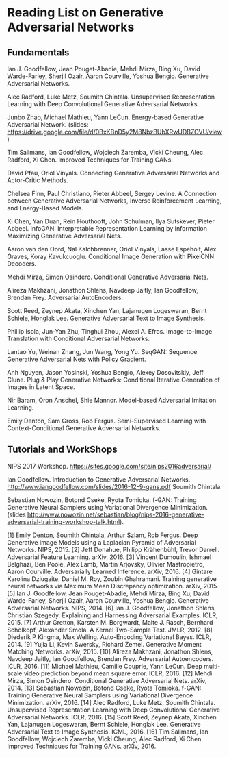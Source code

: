 # Reading List on Generative Adversarial Networks


## Fundamentals 

Ian J. Goodfellow, Jean Pouget-Abadie, Mehdi Mirza, Bing Xu, David Warde-Farley, Sherjil Ozair, Aaron Courville, Yoshua Bengio. Generative Adversarial Networks. 

Alec Radford, Luke Metz, Soumith Chintala. Unsupervised Representation Learning with Deep Convolutional Generative Adversarial Networks.

Junbo Zhao, Michael Mathieu, Yann LeCun. Energy-based Generative Adversarial Network. (slides: https://drive.google.com/file/d/0BxKBnD5y2M8NbzBUbXRwUDBZOVU/view)

Tim Salimans, Ian Goodfellow, Wojciech Zaremba, Vicki Cheung, Alec Radford, Xi Chen. Improved Techniques for Training GANs.

David Pfau, Oriol Vinyals. Connecting Generative Adversarial Networks and Actor-Critic Methods.

Chelsea Finn, Paul Christiano, Pieter Abbeel, Sergey Levine. A Connection between Generative Adversarial Networks, Inverse Reinforcement Learning, and Energy-Based Models.

Xi Chen, Yan Duan, Rein Houthooft, John Schulman, Ilya Sutskever, Pieter Abbeel. InfoGAN: Interpretable Representation Learning by Information Maximizing Generative Adversarial Nets.

Aaron van den Oord, Nal Kalchbrenner, Oriol Vinyals, Lasse Espeholt, Alex Graves, Koray Kavukcuoglu. Conditional Image Generation with PixelCNN Decoders.

Mehdi Mirza, Simon Osindero. Conditional Generative Adversarial Nets.

Alireza Makhzani, Jonathon Shlens, Navdeep Jaitly, Ian Goodfellow, Brendan Frey. Adversarial AutoEncoders. 

Scott Reed, Zeynep Akata, Xinchen Yan, Lajanugen Logeswaran, Bernt Schiele, Honglak Lee. Generative Adversarial Text to Image Synthesis. 

Phillip Isola, Jun-Yan Zhu, Tinghui Zhou, Alexei A. Efros. Image-to-Image Translation with Conditional Adversarial Networks. 

Lantao Yu, Weinan Zhang, Jun Wang, Yong Yu. SeqGAN: Sequence Generative Adversarial Nets with Policy Gradient. 

Anh Nguyen, Jason Yosinski, Yoshua Bengio, Alexey Dosovitskiy, Jeff Clune. Plug & Play Generative Networks: Conditional Iterative Generation of Images in Latent Space.

Nir Baram, Oron Anschel, Shie Mannor. Model-based Adversarial Imitation Learning. 

Emily Denton, Sam Gross, Rob Fergus. Semi-Supervised Learning with Context-Conditional Generative Adversarial Networks. 

## Tutorials and WorkShops
NIPS 2017 Workshop. https://sites.google.com/site/nips2016adversarial/

Ian Goodfellow. Introduction to Generative Adversarial Networks. http://www.iangoodfellow.com/slides/2016-12-9-gans.pdf
Soumith Chintala. 

Sebastian Nowozin, Botond Cseke, Ryota Tomioka. f-GAN: Training Generative Neural Samplers using Variational Divergence Minimization. (slides http://www.nowozin.net/sebastian/blog/nips-2016-generative-adversarial-training-workshop-talk.html). 

[1] Emily Denton, Soumith Chintala, Arthur Szlam, Rob Fergus. Deep Generative Image Models using a Laplacian Pyramid of Adversarial Networks. NIPS, 2015. 
[2] Jeff Donahue, Philipp Krähenbühl, Trevor Darrell. Adversarial Feature Learning. arXiv, 2016.
[3] Vincent Dumoulin, Ishmael Belghazi, Ben Poole, Alex Lamb, Martin Arjovsky, Olivier Mastropietro, Aaron Courville. Adversarially Learned Inference. arXiv, 2016.
[4] Gintare Karolina Dziugaite, Daniel M. Roy, Zoubin Ghahramani. Training generative neural networks via Maximum Mean Discrepancy optimization. arXiv, 2015. 
[5] Ian J. Goodfellow, Jean Pouget-Abadie, Mehdi Mirza, Bing Xu, David Warde-Farley, Sherjil Ozair, Aaron Courville, Yoshua Bengio. Generative Adversarial Networks. NIPS, 2014. 
[6] Ian J. Goodfellow, Jonathon Shlens, Christian Szegedy. Explaining and Harnessing Adversarial Examples. ICLR, 2015.
[7] Arthur Gretton, Karsten M. Borgwardt, Malte J. Rasch, Bernhard Schölkopf, Alexander Smola. A Kernel Two-Sample Test. JMLR, 2012.
[8] Diederik P Kingma, Max Welling. Auto-Encoding Variational Bayes. ICLR, 2014.
[9] Yujia Li, Kevin Swersky, Richard Zemel. Generative Moment Matching Networks. arXiv, 2015.
[10] Alireza Makhzani, Jonathon Shlens, Navdeep Jaitly, Ian Goodfellow, Brendan Frey. Adversarial Autoencoders. ICLR, 2016.
[11] Michael Mathieu, Camille Couprie, Yann LeCun. Deep multi-scale video prediction beyond mean square error. ICLR, 2016.
[12] Mehdi Mirza, Simon Osindero. Conditional Generative Adversarial Nets. arXiv, 2014.
[13] Sebastian Nowozin, Botond Cseke, Ryota Tomioka. f-GAN: Training Generative Neural Samplers using Variational Divergence Minimization. arXiv, 2016. 
[14] Alec Radford, Luke Metz, Soumith Chintala. Unsupervised Representation Learning with Deep Convolutional Generative Adversarial Networks. ICLR, 2016.
[15] Scott Reed, Zeynep Akata, Xinchen Yan, Lajanugen Logeswaran, Bernt Schiele, Honglak Lee. Generative Adversarial Text to Image Synthesis. ICML, 2016.
[16] Tim Salimans, Ian Goodfellow, Wojciech Zaremba, Vicki Cheung, Alec Radford, Xi Chen. Improved Techniques for Training GANs. arXiv, 2016.

